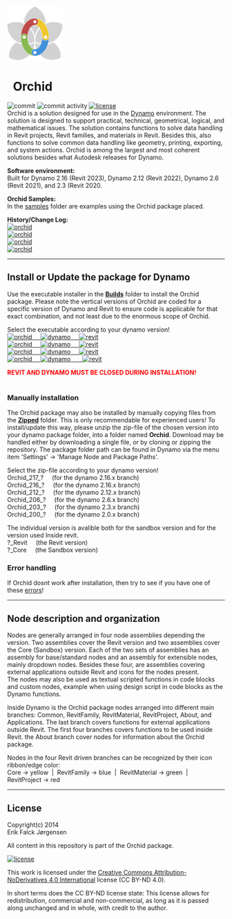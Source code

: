 ﻿![logo](img/logo.png)
# &nbsp; Orchid  
  
![commit](https://img.shields.io/github/last-commit/erfajo/orchidfordynamo)
![commit activity](https://img.shields.io/github/commit-activity/y/erfajo/orchidfordynamo)
[![license](https://img.shields.io/badge/License-CC%20BY--ND%204.0-yellow)](http://creativecommons.org/licenses/by-nd/4.0/)  
Orchid is a solution designed for use in the [Dynamo](http://dynamobim.org) environment. The solution is designed to support practical, technical, geometrical, logical, and mathematical issues. The solution contains functions to solve data handling in Revit projects, Revit families, and materials in Revit. Besides this, also functions to solve common data handling like geometry, printing, exporting, and system actions. Orchid is among the largest and most coherent solutions besides what Autodesk releases for Dynamo.  
  
**Software environment:**  
Built for Dynamo 2.16 (Revit 2023), Dynamo 2.12 (Revit 2022), Dynamo 2.6 (Revit 2021), and 2.3 (Revit 2020.  
  
**Orchid Samples:**  
In the [samples](Samples) folder are examples using the Orchid package placed.  
  
**History/Change Log:**  
[![orchid](https://img.shields.io/badge/Orchid-217-lightgrey)](Orchid_217.md)  
[![orchid](https://img.shields.io/badge/Orchid-216-lightgrey)](Orchid_216.md)  
[![orchid](https://img.shields.io/badge/Orchid-212-lightgrey)](Orchid_212.md)  
[![orchid](https://img.shields.io/badge/Orchid-206-lightgrey)](Orchid_206.md)  
  
---
## Install or Update the package for Dynamo  
Use the executable installer in the **[Builds](Builds)** folder to install the Orchid package. Please note the vertical versions of Orchid are coded for a specific version of Dynamo and Revit to ensure code is applicable for that exact combination, and not least due to the enormous scope of Orchid.  
  
Select the executable according to your dynamo version!  
[![orchid](https://img.shields.io/badge/Orchid-217-brightgreen) &nbsp;&nbsp;&nbsp; ![dynamo](https://img.shields.io/badge/Dynamo-2.17-blue) &nbsp;&nbsp;&nbsp; ![revit](https://img.shields.io/badge/Revit-2024-blue)](Builds/OrchidForDynamo_217.exe)  
[![orchid](https://img.shields.io/badge/Orchid-216-brightgreen) &nbsp;&nbsp;&nbsp; ![dynamo](https://img.shields.io/badge/Dynamo-2.16-blue) &nbsp;&nbsp;&nbsp; ![revit](https://img.shields.io/badge/Revit-2023-blue)](Builds/OrchidForDynamo_216.exe)  
[![orchid](https://img.shields.io/badge/Orchid-212-brightgreen) &nbsp;&nbsp;&nbsp; ![dynamo](https://img.shields.io/badge/Dynamo-2.12-blue) &nbsp;&nbsp;&nbsp; ![revit](https://img.shields.io/badge/Revit-2022-blue)](Builds/OrchidForDynamo_212.exe)  
[![orchid](https://img.shields.io/badge/Orchid-206-brightgreen) &nbsp;&nbsp;&nbsp; ![dynamo](https://img.shields.io/badge/Dynamo-2.6-blue) &nbsp;&nbsp;&nbsp;&nbsp;&nbsp; ![revit](https://img.shields.io/badge/Revit-2021-blue)](Builds/OrchidForDynamo_206.exe)  
  
<span style="color:red">**REVIT AND DYNAMO MUST BE CLOSED DURING INSTALLATION!**</span>  
</br>

### Manually installation
The Orchid package may also be installed by manually copying files from the **[Zipped](Zipped)** folder. This is only recommendable for experienced users! To install/update this way, please unzip the zip-file of the chosen version into your dynamo package folder, into a folder named **Orchid**. Download may be handled either by downloading a single file, or by cloning or zipping the repository. The package folder path can be found in Dynamo via the menu item 'Settings' -> 'Manage Node and Package Paths'.  
  
Select the zip-file according to your dynamo version!  
Orchid_217_? &nbsp;&nbsp;&nbsp; (for the dynamo 2.16.x branch)  
Orchid_216_? &nbsp;&nbsp;&nbsp; (for the dynamo 2.16.x branch)  
Orchid_212_? &nbsp;&nbsp;&nbsp; (for the dynamo 2.12.x branch)  
Orchid_206_? &nbsp;&nbsp;&nbsp; (for the dynamo 2.6.x branch)  
Orchid_203_? &nbsp;&nbsp;&nbsp; (for the dynamo 2.3.x branch)  
Orchid_200_? &nbsp;&nbsp;&nbsp; (for the dynamo 2.0.x branch)  
  
The individual version is avalible both for the sandbox version and for the version used Inside revit.  
?_Revit &nbsp;&nbsp;&nbsp; (the Revit version)  
?_Core &nbsp;&nbsp;&nbsp; (the Sandbox version)  
  
### Error handling
If Orchid dosnt work after installation, then try to see if you have one of these [errors](Error.md)!  
  
---
## Node description and organization  
Nodes are generally arranged in four node assemblies depending the version. Two assemblies cover the Revit version and two assemblies cover the Core (Sandbox) version. Each of the two sets of assemblies has an assembly for base/standard nodes and an assembly for extensible nodes, mainly dropdown nodes. Besides these four, are assemblies covering external applications outside Revit and icons for the nodes present.  
The nodes may also be used as textual scripted functions in code blocks and custom nodes, example when using design script in code blocks as the Dynamo functions.  
  
Inside Dynamo is the Orchid package nodes arranged into different main branches: Common, RevitFamily, RevitMaterial, RevitProject, About, and Applications. The last branch covers functions for external applications outside Revit. The first four branches covers functions to be used inside Revit. the About branch cover nodes for information about the Orchid package.  
  
Nodes in the four Revit driven branches can be recognized by their icon ribbon/edge color:  
Core -> yellow &nbsp;|&nbsp; RevitFamily -> blue &nbsp;|&nbsp; RevitMaterial -> green &nbsp;|&nbsp; RevitProject -> red  
  
---
## License  
Copyright(c) 2014  
Erik Falck Jørgensen  
  
All content in this repository is part of the Orchid package.  
  
[![license](https://i.creativecommons.org/l/by-nd/4.0/88x31.png)](http://creativecommons.org/licenses/by-nd/4.0/)  
  
This work is licensed under the [Creative Commons Attribution-NoDerivatives 4.0 International](http://creativecommons.org/licenses/by-nd/4.0/) license (CC BY-ND 4.0).  
  
In short terms does the CC BY-ND license state: This license allows for redistribution, commercial and non-commercial, as long as it is passed along unchanged and in whole, with credit to the author.  
